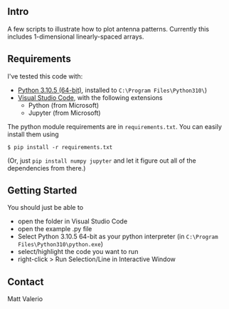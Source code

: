 ## Intro
A few scripts to illustrate how to plot antenna patterns.
Currently this includes 1-dimensional linearly-spaced arrays.

## Requirements
I've tested this code with:
- [Python 3.10.5 (64-bit)](https://www.python.org/downloads/), installed to `C:\Program Files\Python310\`)
- [Visual Studio Code](https://code.visualstudio.com/download), with the following extensions
  - Python (from Microsoft)
  - Jupyter (from Microsoft)

The python module requirements are in `requirements.txt`. You can easily install them using

`$ pip install -r requirements.txt`

(Or, just `pip install numpy jupyter` and let it figure out all of the dependencies from there.)

## Getting Started
You should just be able to
- open the folder in Visual Studio Code
- open the example .py file
- Select Python 3.10.5 64-bit as your python interpreter (in `C:\Program Files\Python310\python.exe`)
- select/highlight the code you want to run
- right-click > Run Selection/Line in Interactive Window

## Contact
Matt Valerio


